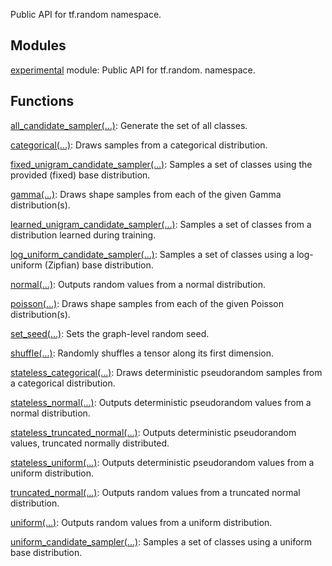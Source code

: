Public API for tf.random namespace.
## Modules
[experimental](https://tensorflow.google.cn/api_docs/python/tf/compat/v2/random/experimental) module: Public API for tf.random. namespace.

## Functions
[all_candidate_sampler(...)](https://tensorflow.google.cn/api_docs/python/tf/random/all_candidate_sampler): Generate the set of all classes.

[categorical(...)](https://tensorflow.google.cn/api_docs/python/tf/random/categorical): Draws samples from a categorical distribution.

[fixed_unigram_candidate_sampler(...)](https://tensorflow.google.cn/api_docs/python/tf/random/fixed_unigram_candidate_sampler): Samples a set of classes using the provided (fixed) base distribution.

[gamma(...)](https://tensorflow.google.cn/api_docs/python/tf/random/gamma): Draws shape samples from each of the given Gamma distribution(s).

[learned_unigram_candidate_sampler(...)](https://tensorflow.google.cn/api_docs/python/tf/random/learned_unigram_candidate_sampler): Samples a set of classes from a distribution learned during training.

[log_uniform_candidate_sampler(...)](https://tensorflow.google.cn/api_docs/python/tf/random/log_uniform_candidate_sampler): Samples a set of classes using a log-uniform (Zipfian) base distribution.

[normal(...)](https://tensorflow.google.cn/api_docs/python/tf/random/normal): Outputs random values from a normal distribution.

[poisson(...)](https://tensorflow.google.cn/api_docs/python/tf/random/poisson): Draws shape samples from each of the given Poisson distribution(s).

[set_seed(...)](https://tensorflow.google.cn/api_docs/python/tf/random/set_seed): Sets the graph-level random seed.

[shuffle(...)](https://tensorflow.google.cn/api_docs/python/tf/random/shuffle): Randomly shuffles a tensor along its first dimension.

[stateless_categorical(...)](https://tensorflow.google.cn/api_docs/python/tf/random/stateless_categorical): Draws deterministic pseudorandom samples from a categorical distribution.

[stateless_normal(...)](https://tensorflow.google.cn/api_docs/python/tf/random/stateless_normal): Outputs deterministic pseudorandom values from a normal distribution.

[stateless_truncated_normal(...)](https://tensorflow.google.cn/api_docs/python/tf/random/stateless_truncated_normal): Outputs deterministic pseudorandom values, truncated normally distributed.

[stateless_uniform(...)](https://tensorflow.google.cn/api_docs/python/tf/random/stateless_uniform): Outputs deterministic pseudorandom values from a uniform distribution.

[truncated_normal(...)](https://tensorflow.google.cn/api_docs/python/tf/random/truncated_normal): Outputs random values from a truncated normal distribution.

[uniform(...)](https://tensorflow.google.cn/api_docs/python/tf/random/uniform): Outputs random values from a uniform distribution.

[uniform_candidate_sampler(...)](https://tensorflow.google.cn/api_docs/python/tf/random/uniform_candidate_sampler): Samples a set of classes using a uniform base distribution.

